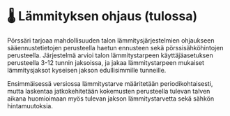# 🌡 Lämmityksen ohjaus (tulossa)

Pörssäri tarjoaa mahdollisuuden talon lämmitysjärjestelmien ohjaukseen sääennustetietojen perusteella haetun ennusteen sekä pörssisähköhintojen perusteella. Järjestelmä arvioi talon lämmitystarpeen käyttäjäasetuksen perusteella 3-12 tunnin jaksoissa, ja jakaa lämmitystarpeen mukaiset lämmitysjaksot kyseisen jakson edullisimmille tunneille.

Ensimmäisessä versiossa lämmitystarve määritetään periodikohtaisesti, mutta laskentaa jatkokehitetään kokemusten perusteella tulevan talven aikana huomioimaan myös tulevan jakson lämmitystarvetta sekä sähkön hintamuutoksia.
